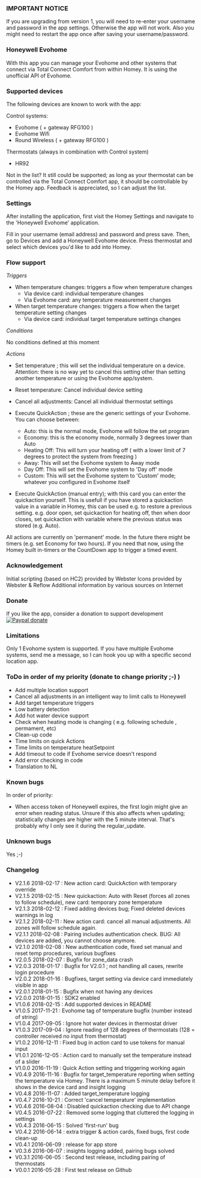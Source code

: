 ### IMPORTANT NOTICE ###

If you are upgrading from version 1, you will need to re-enter your username and password in the app settings. Otherwise the app will not work. Also you might need to restart the app once after saving your username/password.

### Honeywell Evohome

With this app you can manage your Evohome and other systems that connect via Total Connect Comfort from within Homey. It is using the unofficial API of Evohome.

### Supported devices

The following devices are known to work with the app:

Control systems:

- Evohome ( + gateway RFG100 )
- Evohome Wifi
- Round Wireless ( + gateway RFG100 )

Thermostats (always in combination with Control system)

- HR92

Not in the list? It still could be supported; as long as your thermostat can be controlled via the Total Connect Comfort app, it should be controllable by the Homey app. Feedback is appreciated, so I can adjust the list.

### Settings
After installing the application, first visit the Homey Settings and navigate to the 'Honeywell Evohome' application.

Fill in your username (email address) and password and press save. Then, go to Devices and add a Honeywell Evohome device. Press thermostat and select which devices you'd like to add into Homey.

### Flow support

*Triggers*

- When temperature changes: triggers a flow when temperature changes
    - Via device card: individual temperature changes
    - Via Evohome card: any temperature measurement changes
- When target temperature changes: triggers a flow when the target temperature setting changes
    - Via device card: individual target temperature settings changes

*Conditions*

No conditions defined at this moment

*Actions*

- Set temperature ; this will set the individual temperature on a device. Attention: there is no way yet to cancel this setting other than setting another temperature or using the Evohome app/system.

- Reset temperature: Cancel individual device setting

- Cancel all adjustments: Cancel all individual thermostat settings

- Execute QuickAction ; these are the generic settings of your Evohome. You can choose between:
    - Auto: this is the normal mode, Evohome will follow the set program
    - Economy: this is the economy mode, normally 3 degrees lower than Auto
    - Heating Off: This will turn your heating off ( with a lower limit of 7 degrees to protect the system from freezing )
    - Away: This will set the Evohome system to Away mode
    - Day Off: This will set the Evohome system to 'Day off' mode
    - Custom: This will set the Evohome system to 'Custom' mode; whatever you configured in Evohome itself

- Execute QuickAction (manual entry); with this card you can enter the quickaction yourself. This is usefull if you have stored a quickaction value in a variable in Homey, this can be used e.g. to restore a previous setting. e.g. door open, set quickaction for heating off, then when door closes, set quickaction with variable where the previous status was stored (e.g. Auto).

All actions are currently on 'permanent' mode. In the future there might be timers (e.g. set Economy for two hours). If you need that now, using the Homey built in-timers or the CountDown app to trigger a timed event.

### Acknowledgement

Initial scripting (based on HC2) provided by Webster
Icons provided by Webster & Reflow
Additional information by various sources on Internet

### Donate

If you like the app, consider a donation to support development  
[![Paypal donate][pp-donate-image]][pp-donate-link]

### Limitations

Only 1 Evohome system is supported. If you have multiple Evohome systems, send me a message, so I can hook you up with a specific second location app.  

### ToDo in order of my priority (donate to change priority ;-) )

- Add multiple location support
- Cancel all adjustments in an intelligent way to limit calls to Honeywell
- Add target temperature triggers
- Low battery detection
- Add hot water device support
- Check when heating mode is changing ( e.g. following  schedule , permament, etc)
- Clean-up code
- Time limits on quick Actions
- Time limits on temperature heatSetpoint
- Add timeout to code if Evohome service doesn't respond
- Add error checking in code
- Translation to NL

### Known bugs

In order of priority:

- When access token of Honeywell expires, the first login might give an error when reading status. Unsure if this also affects when updating; statistically changes are higher with the 5 minute interval. That's probably why I only see it during the regular_update.

### Unknown bugs

Yes ;-)

### Changelog

- V2.1.6 2018-02-17 : New action card: QuickAction with temporary override
- V2.1.5 2018-02-15 : New quickaction: Auto with Reset (forces all zones to follow schedule), new card: temporary zone temperature
- V2.1.3 2018-02-12 : Fixed adding devices bug; Fixed deleted devices warnings in log
- V2.1.2 2018-02-11 : New action card: cancel all manual adjustments. All zones will follow schedule again.
- V2.1.1 2018-02-08 : Pairing includes authentication check. BUG: All devices are added, you cannot choose anymore.
- V2.1.0 2018-02-08 : New authentication code, fixed set manual and reset temp procedures, various bugfixes
- V2.0.5 2018-02-07 : Bugfix for zone_data crash
- V2.0.3 2018-01-17 : Bugfix for V2.0.1 ; not handling all cases, rewrite login procedure
- V2.0.2 2018-01-16 : Bugfixes, target setting via device card immediately visible in app
- V2.0.1 2018-01-15 : Bugfix when not having any devices
- V2.0.0 2018-01-15 : SDK2 enabled
- V1.0.6 2018-02-15 : Add supported devices in README
- V1.0.5 2017-11-21 : Evohome tag of temperature bugfix (number instead of string)
- V1.0.4 2017-09-05 : Ignore hot water devices in thermostat driver
- V1.0.3 2017-09-04 : Ignore reading of 128 degrees of thermostats (128 = controller received no input from thermostat)
- V1.0.2 2016-12-11 : Fixed bug in action card to use tokens for manual input
- V1.0.1 2016-12-05 : Action card to manually set the temperature instead of a slider
- V1.0.0 2016-11-19 : Quick Action setting and triggering working again
- V0.4.9 2016-11-16 : Bugfix for target_temperature reporting when setting the temperature via Homey. There is a maximum 5 minute delay before it shows in the device card and insight logging
- V0.4.8 2016-11-07 : Added target_temperature logging
- V0.4.7 2016-10-21 : Correct 'cancel temperature' implementation
- V0.4.6 2016-08-04 : Disabled quickaction checking due to API change
- V0.4.5 2016-07-22 : Removed some logging that cluttered the logging in settings
- V0.4.3 2016-06-15 : Solved 'first-run' bug
- V0.4.2 2016-06-14 : extra trigger & action cards, fixed bugs, first code clean-up
- V0.4.1 2016-06-09 : release for app store
- V0.3.6 2016-06-07 : insights logging added, pairing bugs solved
- V0.3.1 2016-06-05 : Second test release, including pairing of thermostats
- V0.0.1 2016-05-28 : First test release on Github

[pp-donate-link]: https://www.paypal.com/cgi-bin/webscr?cmd=_donations&business=ralf%40iae%2enl&lc=GB&item_name=homey%2devohome&item_number=homey%2devohome&currency_code=EUR&bn=PP%2dDonationsBF%3abtn_donateCC_LG%2egif%3aNonHosted
[pp-donate-image]: https://www.paypalobjects.com/en_US/i/btn/btn_donateCC_LG.gif
